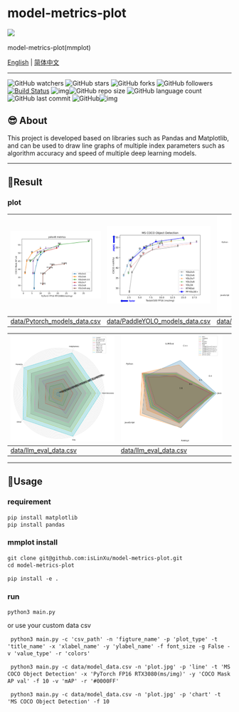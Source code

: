 # model-metrics-plot

![](./img/project_logo.png)

model-metrics-plot(mmplot)

[English](README.md) | [简体中文](README.zh-CN.md)

---
![GitHub watchers](https://img.shields.io/github/watchers/isLinXu/model-metrics-plot.svg?style=social) ![GitHub stars](https://img.shields.io/github/stars/isLinXu/model-metrics-plot.svg?style=social) ![GitHub forks](https://img.shields.io/github/forks/isLinXu/model-metrics-plot.svg?style=social) ![GitHub followers](https://img.shields.io/github/followers/isLinXu.svg?style=social)
 [![Build Status](https://img.shields.io/endpoint.svg?url=https%3A%2F%2Factions-badge.atrox.dev%2Fatrox%2Fsync-dotenv%2Fbadge&style=flat)](https://github.com/isLinXu/model-metrics-plot)  ![img](https://badgen.net/badge/icon/learning?icon=deepscan&label)![GitHub repo size](https://img.shields.io/github/repo-size/isLinXu/model-metrics-plot.svg?style=flat-square) ![GitHub language count](https://img.shields.io/github/languages/count/isLinXu/model-metrics-plot)  ![GitHub last commit](https://img.shields.io/github/last-commit/isLinXu/model-metrics-plot) ![GitHub](https://img.shields.io/github/license/isLinXu/model-metrics-plot.svg?style=flat-square)![img](https://hits.dwyl.com/isLinXu/model-metrics-plot.svg)

## 😎 About

This project is developed based on libraries such as Pandas and Matplotlib, and can be used to draw line graphs of multiple index parameters such as algorithm accuracy and speed of multiple deep learning models.

---

## 🥰Result

### plot

| <img src="./img/plot_metrics.jpg" style="zoom:33%;" />       | ![](./img/paddle_plot_metrics.jpg)                           | <img src="./img/plot_mult_code_chart.jpg" style="zoom: 25%;" />    |
| ------------------------------------------------------------ | ------------------------------------------------------------ | ------------------------------------------------------------ |
| [data/Pytorch_models_data.csv](https://github.com/isLinXu/model-metrics-plot/blob/main/data/Pytorch_models_data.csv) | [data/PaddleYOLO_models_data.csv](https://github.com/isLinXu/model-metrics-plot/blob/main/data/PaddleYOLO_model_data.csv) | [data/MMYOLO_model_data.csv](https://github.com/isLinXu/model-metrics-plot/blob/main/data/MMYOLO_model_data.csv) |

| <img src="./img/plot_mult_chart.jpg" style="zoom:33%;" />       | <img src="./img/plot_mult_code_chart.jpg" style="zoom:33%;" />     |     |
| ------------------------------------------------------------ |-----| ------------------------------------------------------------ |
| [data/llm_eval_data.csv](https://github.com/isLinXu/model-metrics-plot/blob/main/data/llm_eval_data.csv) | [data/llm_eval_data.csv](https://github.com/isLinXu/model-metrics-plot/blob/main/data/llm_code_eval.csv) | |

---

## 🔨Usage

### requirement

```shell
pip install matplotlib
pip install pandas
```

### mmplot install

```shell
git clone git@github.com:isLinXu/model-metrics-plot.git
cd model-metrics-plot
```

```shell
pip install -e .
```

### run

```shell
python3 main.py
```

or use your custom data csv

```shell
 python3 main.py -c 'csv_path' -n 'figture_name' -p 'plot_type' -t 'title_name' -x 'xlabel_name' -y 'ylabel_name' -f font_size -g False -v 'value_type' -r 'colors' 
```

```shell
 python3 main.py -c data/model_data.csv -n 'plot.jpg' -p 'line' -t 'MS COCO Object Detection' -x 'PyTorch FP16 RTX3080(ms/img)' -y 'COCO Mask AP val' -f 10 -v 'mAP' -r '#0000FF'
```


```shell
 python3 main.py -c data/model_data.csv -n 'plot.jpg' -p 'chart' -t 'MS COCO Object Detection' -f 10
```